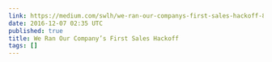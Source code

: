 ```yaml
---
link: https://medium.com/swlh/we-ran-our-companys-first-sales-hackoff-840b2d84d94
date: 2016-12-07 02:35 UTC
published: true
title: We Ran Our Company’s First Sales Hackoff
tags: []
---
```



